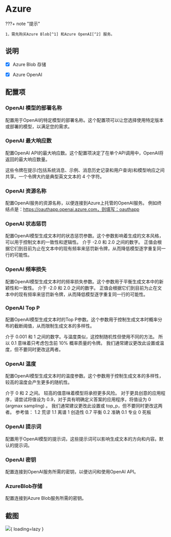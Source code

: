 # Azure

???+ note "提示"

    1，需先购买Azure Blob[^1] 和Azure OpenAI[^2] 服务。

## 说明

- [x] Azure Blob 存储

- [x] Azure OpenAI

## 配置项

### OpenAI 模型的部署名称 

配置用于OpenAI的特定模型的部署名称。这个配置项可以让您选择使用特定版本或部署的模型，以满足您的需求。

### OpenAI 最大响应数 

配置OpenAI API的最大响应数。这个配置项决定了在单个API调用中，OpenAI将返回的最大响应数量。

这些令牌在提示(包括系统消息、示例、消息历史记录和用户查询)和模型响应之间共享。一个令牌大约是典型英文文本的 4 个字符。

### OpenAI 资源名称 

配置OpenAI服务的资源名称，以便连接到Azure上托管的OpenAI服务。
例如终结点是：https://oauthapp.openai.azure.com，则填写：oauthapp

### OpenAI 状态惩罚 

配置OpenAI模型生成文本时的状态惩罚参数。这个参数影响着生成的文本风格，可以用于控制文本的一致性和逻辑性。
介于 -2.0 和 2.0 之间的数字。
正值会根据它们到目前为止在文本中的现有频率来惩罚新令牌，从而降低模型逐字重复同一行的可能性。

### OpenAI 频率损失 

配置OpenAI模型生成文本时的频率损失参数。这个参数用于平衡生成文本中的新颖性和一致性。
介于 -2.0 和 2.0 之间的数字。
正值会根据它们到目前为止在文本中的现有频率来惩罚新令牌，从而降低模型逐字重复同一行的可能性。

### OpenAI Top P 

配置OpenAI模型生成文本时的Top P参数。这个参数用于控制生成文本时概率分布的截断阈值，从而限制生成文本的多样性。

介于 0.001 和 1 之间的数字。与温度类似，这控制随机性但使用不同的方法。
所以 0.1 意味着只考虑包含前 10% 概率质量的令牌。 我们通常建议更改此设置或温度，但不要同时更改这两者。

### OpenAI 温度 

配置OpenAI模型生成文本时的温度参数。这个参数用于控制生成文本的多样性，较高的温度会产生更多的随机性。

介于 0 和 2 之间。 较高的值意味着模型将承担更多风险。
对于更具创意的应用程序，请尝试将值设为 0.9，对于具有明确定义答案的应用程序，将值设为 0 (argmax sampling) 。
我们通常建议更改此设置或 top_p，但不要同时更改这两者。
参考值：
1.2 荒谬
1.1 离谱
1 创造性
0.7 平衡
0.2 准确
0.1 专业
0 死板

### OpenAI 提示词 

配置用于OpenAI模型的提示词，这些提示词可以影响生成文本的方向和内容。默认的提示词。

### OpenAI 密钥

配置连接到OpenAI服务所需的密钥，以便访问和使用OpenAI API。

### AzureBlob存储 

配置连接到Azure Blob服务所需的密钥。

## 截图

![](https://docs.oauthapp.com/doc_appsetting_azure/1.png){ loading=lazy }

[^1]:Azure Blob：
    Azure Blob 存储是一种云存储服务，用于存储和管理大量非结构化数据，例如图像、音频、视频和文本文件。通过Azure Blob 存储，您可以方便地上传、下载和管理数据，同时享受高可用性和可扩展性的优势。

    [https://azure.microsoft.com/zh-cn/products/storage/blobs/](https://azure.microsoft.com/zh-cn/products/storage/blobs/)

[^2]:Azure OpenAI：
    Azure OpenAI是基于Azure平台提供的人工智能服务，可用于自然语言处理任务。它提供了各种预训练的模型和API，以支持文本生成、语言理解和对话等任务。

    [https://azure.microsoft.com/zh-cn/products/cognitive-services/openai-service/](https://azure.microsoft.com/zh-cn/products/cognitive-services/openai-service/)